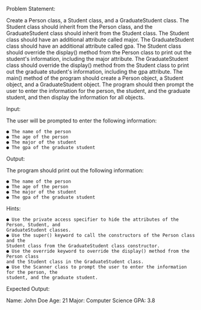 Problem Statement:

Create a Person class, a Student class, and a GraduateStudent class. The Student class
should inherit from the Person class, and the GraduateStudent class should inherit from
the Student class. The Student class should have an additional attribute called major. The
GraduateStudent class should have an additional attribute called gpa. The Student class
should override the display() method from the Person class to print out the student's
information, including the major attribute. The GraduateStudent class should override the
display() method from the Student class to print out the graduate student's information,
including the gpa attribute. The main() method of the program should create a Person
object, a Student object, and a GraduateStudent object. The program should then prompt
the user to enter the information for the person, the student, and the graduate student, and
then display the information for all objects.

Input:

The user will be prompted to enter the following information:

    ● The name of the person
    ● The age of the person
    ● The major of the student
    ● The gpa of the graduate student

Output:

The program should print out the following information:

    ● The name of the person
    ● The age of the person
    ● The major of the student
    ● The gpa of the graduate student

Hints:

    ● Use the private access specifier to hide the attributes of the Person, Student, and
    GraduateStudent classes.
    ● Use the super() keyword to call the constructors of the Person class and the
    Student class from the GraduateStudent class constructor.
    ● Use the override keyword to override the display() method from the Person class
    and the Student class in the GraduateStudent class.
    ● Use the Scanner class to prompt the user to enter the information for the person, the
    student, and the graduate student.

Expected Output:

Name: John Doe
Age: 21
Major: Computer Science
GPA: 3.8
